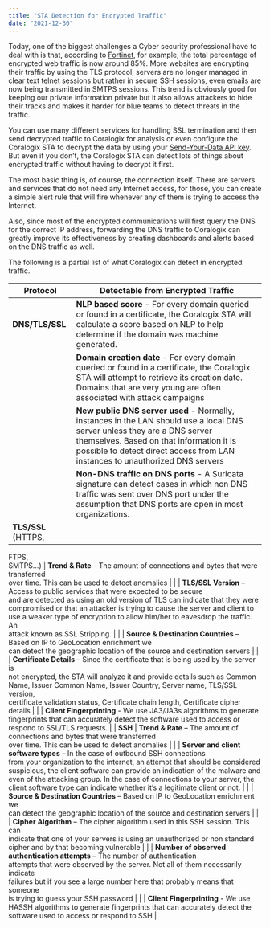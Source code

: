 ```yaml
---
title: "STA Detection for Encrypted Traffic"
date: "2021-12-30"
---
```


Today, one of the biggest challenges a Cyber security professional have to deal with is that, according to [Fortinet](https://www.fortinet.com/blog/industry-trends/keeping-up-with-performance-demands-of-encrypted-web-traffic#:~:text=Not%20only%20is%20global%20consumer,55%25%20in%20Q3%20of%202017.), for example, the total percentage of encrypted web traffic is now around 85%. More websites are encrypting their traffic by using the TLS protocol, servers are no longer managed in clear text telnet sessions but rather in secure SSH sessions, even emails are now being transmitted in SMTPS sessions. This trend is obviously good for keeping our private information private but it also allows attackers to hide their tracks and makes it harder for blue teams to detect threats in the traffic.

You can use many different services for handling SSL termination and then send decrypted traffic to Coralogix for analysis or even configure the Coralogix STA to decrypt the data by using your [Send-Your-Data API key](https://coralogixstg.wpengine.com/docs/send-your-data-api-key/). But even if you don’t, the Coralogix STA can detect lots of things about encrypted traffic without having to decrypt it first.

The most basic thing is, of course, the connection itself. There are servers and services that do not need any Internet access, for those, you can create a simple alert rule that will fire whenever any of them is trying to access the Internet.

Also, since most of the encrypted communications will first query the DNS for the correct IP address, forwarding the DNS traffic to Coralogix can greatly improve its effectiveness by creating dashboards and alerts based on the DNS traffic as well.

The following is a partial list of what Coralogix can detect in encrypted traffic.

| Protocol | Detectable from Encrypted Traffic |
| --- | --- |
| **DNS/TLS/SSL** | **NLP based score** - For every domain queried or found in a certificate, the Coralogix STA will calculate a score based on NLP to help determine if the domain was machine generated. |
|  | **Domain creation date** - For every domain queried or found in a certificate, the Coralogix STA will attempt to retrieve its creation date. Domains that are very young are often associated with attack campaigns |
|  | **New public DNS server used** - Normally, instances in the LAN should use a local DNS server unless they are a DNS server themselves. Based on that information it is possible to detect direct access from LAN instances to unauthorized DNS servers |
|  | **Non-DNS traffic on DNS ports** - A Suricata signature can detect cases in which non DNS traffic was sent over DNS port under the assumption that DNS ports are open in most organizations. |
| **TLS/SSL** (HTTPS,  
FTPS,  
SMTPS…) | **Trend & Rate** – The amount of connections and bytes that were transferred  
over time. This can be used to detect anomalies |
|  | **TLS/SSL Version** – Access to public services that were expected to be secure  
and are detected as using an old version of TLS can indicate that they were  
compromised or that an attacker is trying to cause the server and client to  
use a weaker type of encryption to allow him/her to eavesdrop the traffic. An  
attack known as SSL Stripping. |
|  | **Source & Destination Countries** – Based on IP to GeoLocation enrichment we  
can detect the geographic location of the source and destination servers |
|  | **Certificate Details** – Since the certificate that is being used by the server is  
not encrypted, the STA will analyze it and provide details such as Common  
Name, Issuer Common Name, Issuer Country, Server name, TLS/SSL version,  
certificate validation status, Certificate chain length, Certificate cipher details |
|  | **Client Fingerprinting** - We use JA3/JA3s algorithms to generate fingerprints that can accurately detect the software used to access or respond to SSL/TLS requests. |
| **SSH** | **Trend & Rate** – The amount of connections and bytes that were transferred  
over time. This can be used to detect anomalies |
|  | **Server and client software types** – In the case of outbound SSH connections  
from your organization to the internet, an attempt that should be considered  
suspicious, the client software can provide an indication of the malware and  
even of the attacking group. In the case of connections to your server, the  
client software type can indicate whether it’s a legitimate client or not. |
|  | **Source & Destination Countries** – Based on IP to GeoLocation enrichment we  
can detect the geographic location of the source and destination servers |
|  | **Cipher Algorithm** – The cipher algorithm used in this SSH session. This can  
indicate that one of your servers is using an unauthorized or non standard  
cipher and by that becoming vulnerable |
|  | **Number of observed authentication attempts** – The number of authentication  
attempts that were observed by the server. Not all of them necessarily indicate  
failures but if you see a large number here that probably means that someone  
is trying to guess your SSH password |
|  | **Client Fingerprinting** - We use HASSH algorithms to generate fingerprints that can accurately detect the software used to access or respond to SSH |
